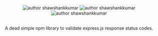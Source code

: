 
<div align="center">
  
  <img src="https://img.shields.io/npm/v/express-status-validate.svg" alt="author shawshankkumar"/>
<img src="https://img.shields.io/badge/author-shawshankkumar-orange" alt="author shawshankkumar"/>
  <img src="https://img.shields.io/npm/l/express-status-validate.svg" alt="author shawshankkumar"/>

</div>
<br/>
<p align="center">
A dead simple npm library to validate express.js response status codes.
</p>
